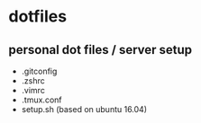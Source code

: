 # dotfiles
## personal dot files / server setup

* .gitconfig
* .zshrc
* .vimrc
* .tmux.conf
* setup.sh (based on ubuntu 16.04)

